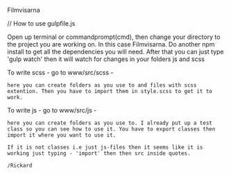 Filmvisarna

// How to use gulpfile.js

Open up terminal or commandprompt(cmd), then change your directory to the project you are working on. In this case Filmvisarna.
Do another npm install to get all the dependencies you will need. After that you can just type 'gulp watch' then it will watch for changes
in your folders js and scss

To write scss - 
	go to www/src/scss - 

	here you can create folders as you use to and files with scss extention. Then you have to import them in style.scss to get it to work.

To write js - 
	go to www/src/js - 

	here you can create folders as you use to. I already put up a test class so you can see how to use it. You have to export classes then import it where you want to use it.

	If it is not classes i.e just js-files then it seems like it is working just typing - 'import' then then src inside quotes.

	/Rickard